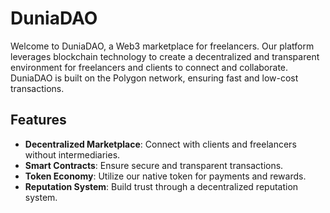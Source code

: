 # DuniaDAO

Welcome to DuniaDAO, a Web3 marketplace for freelancers. Our platform leverages blockchain technology to create a decentralized and transparent environment for freelancers and clients to connect and collaborate. DuniaDAO is built on the Polygon network, ensuring fast and low-cost transactions.

## Features

- **Decentralized Marketplace**: Connect with clients and freelancers without intermediaries.
- **Smart Contracts**: Ensure secure and transparent transactions.
- **Token Economy**: Utilize our native token for payments and rewards.
- **Reputation System**: Build trust through a decentralized reputation system.


